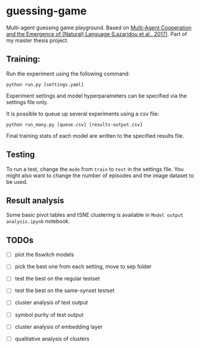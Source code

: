 # guessing-game
Multi-agent guessing game playground. Based on [Multi-Agent Cooperation and the 
Emergence of (Natural) Language (Lazaridou et al., 2017)](https://arxiv.org/abs/1612.07182). 
Part of my master thesis project.

## Training:

Run the experiment using the following command:

```python run.py [settings.yaml]```

Experiment settings and model hyperparameters can be specified via the 
settings file only.

It is possible to queue up several experiments using a csv file:

```python run_many.py [queue.csv] [results-output.csv]```

Final training stats of each model are written to the specified results file.

## Testing

To run a test, change the `mode` from `train` to `test` in the settings file. 
You might also want to change the number of episodes and the image dataset 
to be used.

## Result analysis

Some basic pivot tables and tSNE clustering is available in 
`Model output analysis.ipynb` notebook.

## TODOs

- [ ] plot the 6switch models
- [ ] pick the best one from each setting, move to sep folder
- [ ] test the best on the regular testset
- [ ] test the best on the same-synset testset
- [ ] cluster analysis of test output
- [ ] symbol purity of test output
- [ ] cluster analysis of embedding layer
- [ ] qualitative analysis of clusters

    